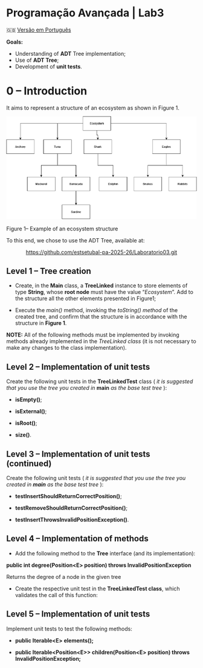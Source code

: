 # Programação Avançada | Lab3



🇬🇧 [Versão em Português](README.md)

**Goals:**

-   Understanding of **ADT** Tree implementation;
-   Use of **ADT Tree**;
-   Development of **unit tests**.

# 0 – Introduction

It aims to represent a structure of an ecosystem as shown in Figure 1.

![](media/9861a5c1f5a1b7be685803ee1df9d692.png)

Figure 1– Example of an ecosystem structure

To this end, we chose to use the ADT Tree, available at:

<p align="center">
	<a href="https://github.com/estsetubal-pa-2025-26/Laboratorio03.git">https://github.com/estsetubal-pa-2025-26/Laboratorio03.git</a>
</p>


## Level 1 – Tree creation

* Create, in the **Main** class, a **TreeLinked** instance to store elements of type **String**, whose **root node** must have the value “*Ecosystem*”. Add to the structure all the other elements presented in Figure1;

-   Execute the *main()* method, invoking the *toString() method* of the created tree, and confirm that the structure is in accordance with the structure in **Figure 1**.

**NOTE:** All of the following methods must be implemented by invoking methods already implemented in the *TreeLinked class* (it is not necessary to make any changes to the class implementation).

## Level 2 – Implementation of unit tests

Create the following unit tests in the **TreeLinkedTest** class ( *it is suggested that you use the tree you created in* **main** *as the base test tree* ):

-   **isEmpty()**;

-   **isExternal()**;

-   **isRoot()**;


-   **size()**.


## Level 3 – Implementation of unit tests (continued)

Create the following unit tests ( *it is suggested that you use the tree you created in* ***main*** *as the base test tree* ):

-   **testInsertShouldReturnCorrectPosition()**;



-   **testRemoveShouldReturnCorrectPosition()**;


-   **testInsertThrowsInvalidPositionException()**.



## Level 4 – Implementation of methods

-   Add the following method to the **Tree** interface (and its implementation):

**public int degree(Position\<E\> position) throws InvalidPositionException**

Returns the degree of a node in the given tree

-   Create the respective unit test in the **TreeLinkedTest class**, which validates the call of this function:


## Level 5 – Implementation of unit tests

Implement unit tests to test the following methods:

-   **public Iterable\<E\> elements();**

-   **public Iterable\<Position\<E\>\> children(Position\<E\> position) 
     throws InvalidPositionException;**

